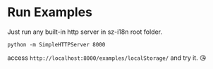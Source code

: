 # Run Examples

Just run any built-in http server in sz-i18n root folder.

```shell
python -m SimpleHTTPServer 8000
```

access `http://localhost:8000/examples/localStorage/` and try it. 😘
